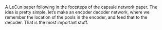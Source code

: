 A LeCun paper following in the footsteps of the capsule network paper. The idea is pretty simple, let’s make an encoder decoder network, where we remember the location of the pools in the encoder, and feed that to the decoder. That is the most important stuff. 


